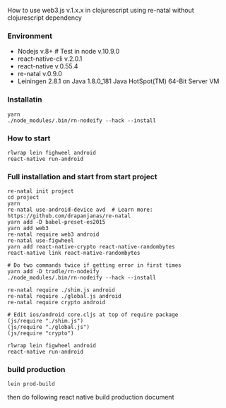How to use web3.js v.1.x.x in clojurescript using re-natal without clojurescript dependency

### Environment

-   Nodejs v.8+ # Test in node v.10.9.0
-   react-native-cli v.2.0.1
-   react-native v.0.55.4
-   re-natal v.0.9.0
-   Leiningen 2.8.1 on Java 1.8.0_181 Java HotSpot(TM) 64-Bit Server VM

### Installatin

```
yarn
./node_modules/.bin/rn-nodeify --hack --install
```

### How to start

```
rlwrap lein fighweel android
react-native run-android
```

### Full installation and start from start project

```
re-natal init project
cd project
yarn
re-natal use-android-device avd  # Learn more: https://github.com/drapanjanas/re-natal
yarn add -D babel-preset-es2015
yarn add web3
re-natal require web3 android
re-natal use-figwheel
yarn add react-native-crypto react-native-randombytes
react-native link react-native-randombytes

# Do two commands twice if getting error in first times
yarn add -D tradle/rn-nodeify
./node_modules/.bin/rn-nodeify --hack --install

re-natal require ./shim.js android
re-natal require ./global.js android
re-natal require crypto android

# Edit ios/android core.cljs at top of require package
(js/require "./shim.js")
(js/require "./global.js")
(js/require "crypto")

rlwrap lein figwheel android
react-native run-android
```

### build production

```
lein prod-build
```

then do following react native build production document
